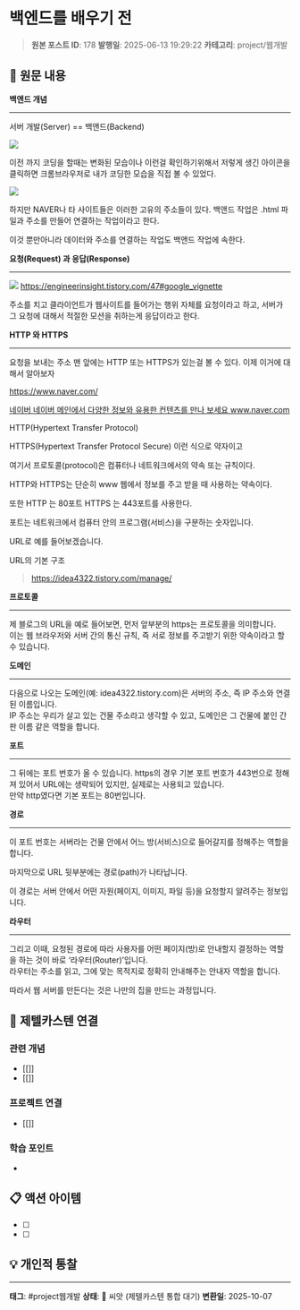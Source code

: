 # 백엔드를 배우기 전

> **원본 포스트 ID**: 178
> **발행일**: 2025-06-13 19:29:22
> **카테고리**: project/웹개발

## 📝 원문 내용

**백앤드 개념**

* * *

서버 개발(Server) == 백앤드(Backend)

![](./img/178_img.png)

이전 까지 코딩을 할때는 변화된 모습이나 이런걸 확인하기위해서 저렇게 생긴 아이콘을 클릭하면 크롬브라우저로 내가 코딩한 모습을 직접 볼 수 있었다.

![](./img/178_img_1.png)

하지만 NAVER나 타 사이트들은 이러한 고유의 주소들이 있다. 백앤드 작업은 .html 파일과 주소를 만들어 연결하는 작업이라고 한다.

이것 뿐만아니라 데이터와 주소를 연결하는 작업도 백앤드 작업에 속한다.

**요청(Request) 과 응답(Response)**

* * *

![](./img/178_img_2.png) https://engineerinsight.tistory.com/47#google_vignette

주소를 치고 클라이언트가 웹사이트를 들어가는 행위 자체를 요청이라고 하고, 서버가 그 요청에 대해서 적절한 모션을 취하는게 응답이라고 한다.

**HTTP 와 HTTPS**

* * *

요청을 보내는 주소 맨 앞에는 HTTP 또는 HTTPS가 있는걸 볼 수 있다. 이제 이거에 대해서 알아보자

<https://www.naver.com/>

[ 네이버 네이버 메인에서 다양한 정보와 유용한 컨텐츠를 만나 보세요 www.naver.com ](https://www.naver.com/)

HTTP(Hypertext Transfer Protocol)

HTTPS(Hypertext Transfer Protocol Secure) 이런 식으로 약자이고

여기서 프로토콜(protocol)은 컴퓨터나 네트워크에서의 약속 또는 규칙이다. 

HTTP와 HTTPS는 단순히 www 웹에서 정보를 주고 받을 때 사용하는 약속이다.

또한 HTTP 는 80포트 HTTPS 는 443포트를 사용한다.

포트는 네트워크에서 컴퓨터 안의 프로그램(서비스)을 구분하는 숫자입니다.

URL로 예를 들어보겠습니다.

URL의 기본 구조

> [프로토콜]://[도메인]:[포트번호]/[경로]

> https://idea4322.tistory.com/manage/

**프로토콜**

* * *

제 블로그의 URL을 예로 들어보면, 먼저 앞부분의 https는 프로토콜을 의미합니다.  
이는 웹 브라우저와 서버 간의 통신 규칙, 즉 서로 정보를 주고받기 위한 약속이라고 할 수 있습니다.

**도메인**

* * *

다음으로 나오는 도메인(예: idea4322.tistory.com)은 서버의 주소, 즉 IP 주소와 연결된 이름입니다.  
IP 주소는 우리가 살고 있는 건물 주소라고 생각할 수 있고, 도메인은 그 건물에 붙인 간판 이름 같은 역할을 합니다.

**포트**

* * *

그 뒤에는 포트 번호가 올 수 있습니다. https의 경우 기본 포트 번호가 443번으로 정해져 있어서 URL에는 생략되어 있지만, 실제로는 사용되고 있습니다.  
만약 http였다면 기본 포트는 80번입니다.

**경로**

* * *

  
이 포트 번호는 서버라는 건물 안에서 어느 방(서비스)으로 들어갈지를 정해주는 역할을 합니다.

마지막으로 URL 뒷부분에는 경로(path)가 나타납니다.

이 경로는 서버 안에서 어떤 자원(페이지, 이미지, 파일 등)을 요청할지 알려주는 정보입니다.

**라우터**

* * *

그리고 이때, 요청된 경로에 따라 사용자를 어떤 페이지(방)로 안내할지 결정하는 역할을 하는 것이 바로 ‘라우터(Router)’입니다.  
라우터는 주소를 읽고, 그에 맞는 목적지로 정확히 안내해주는 안내자 역할을 합니다.

따라서 웹 서버를 만든다는 것은 나만의 집을 만드는 과정입니다. 


## 🔗 제텔카스텐 연결

### 관련 개념
- [[]]
- [[]]

### 프로젝트 연결
- [[]]

### 학습 포인트
-

## 📋 액션 아이템
- [ ]
- [ ]

## 💡 개인적 통찰



---

**태그**: #project웹개발
**상태**: 🌱 씨앗 (제텔카스텐 통합 대기)
**변환일**: 2025-10-07
